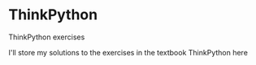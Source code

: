 # ThinkPython
ThinkPython exercises

I'll store my solutions to the exercises in the textbook ThinkPython here
